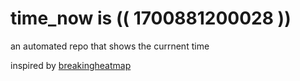 # time_now is (( 1700881200028 ))

an automated repo that shows the currnent time

inspired by [breakingheatmap](https://github.com/breakingheatmap/breakingheatmap)